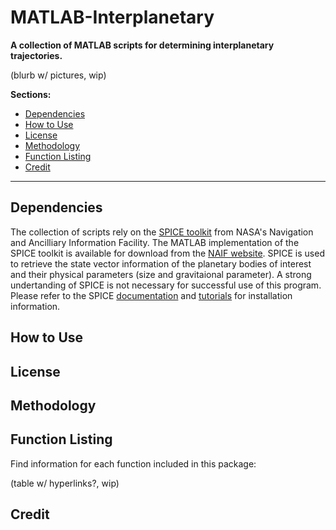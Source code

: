 # MATLAB-Interplanetary
**A collection of MATLAB scripts for determining interplanetary trajectories.**

(blurb w/ pictures, wip)

**Sections:**
- [Dependencies](#dependencies)
- [How to Use](#how-to-use)
- [License](#license)
- [Methodology](#methodology)
- [Function Listing](#function-listing)
- [Credit](#credit)


------

## Dependencies
The collection of scripts rely on the [SPICE toolkit](https://naif.jpl.nasa.gov/naif/aboutspice.html) from NASA's Navigation and Ancilliary Information Facility. The MATLAB implementation of the SPICE toolkit is available for download from the [NAIF website](https://naif.jpl.nasa.gov/naif/toolkit_MATLAB.html). SPICE is used to retrieve the state vector information of the planetary bodies of interest and their physical parameters (size and gravitaional parameter). A strong undertanding of SPICE is not necessary for successful use of this program. Please refer to the SPICE [documentation](https://naif.jpl.nasa.gov/naif/documentation.html) and [tutorials](https://naif.jpl.nasa.gov/naif/tutorials.html) for installation information.

## How to Use

## License

## Methodology

## Function Listing
Find information for each function included in this package:

(table w/ hyperlinks?, wip)

## Credit

